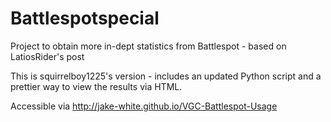 # Battlespotspecial
Project to obtain more in-dept statistics from Battlespot - based on LatiosRider's post

This is squirrelboy1225's version - includes an updated Python script and a prettier way to view the results via HTML.

Accessible via http://jake-white.github.io/VGC-Battlespot-Usage
